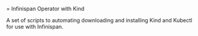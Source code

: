 = Infinispan Operator with Kind

A set of scripts to automating downloading and installing Kind and Kubectl for use with Infinispan.
